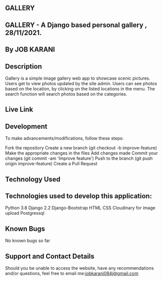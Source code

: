 ## GALLERY

## GALLERY - A Django based personal gallery , 28/11/2021.

## By JOB KARANI

## Description
Gallery is a simple image gallery web app to showcase scenic pictures. Users get to view photos updated by the site admin. Users can see photos based on the location, by clicking on the listed locations in the menu.  The search function will search photos based on the categories.

## Live Link

## Development

To make advancements/modifications, follow these steps:

Fork the repository
Create a new branch (git checkout -b improve-feature)
Make the appropriate changes in the files
Add changes made
Commit your changes (git commit -am 'Improve feature')
Push to the branch (git push origin improve-feature)
Create a Pull Request

## Technology Used

## Technologies used to develop this application:

Python 3.8
Django 2.2
Django-Bootstrap
HTML
CSS
Cloudinary for image upload
Postgressql
## Known Bugs
 No known bugs so far

## Support and Contact Details
Should you be unable to access the website, have any recommendations and/or questions, feel free to email me:jobkarani084j@gmail.com